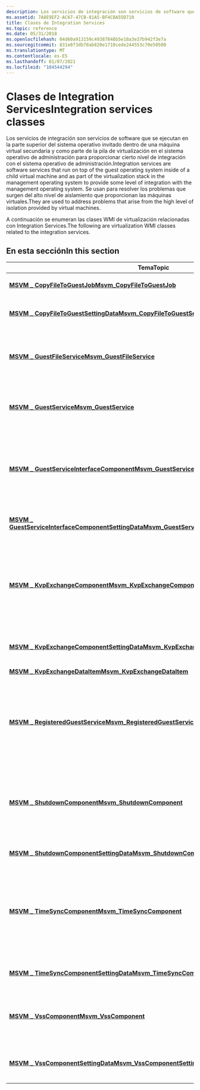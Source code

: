 ```yaml
---
description: Los servicios de integración son servicios de software que se ejecutan en la parte superior del sistema operativo invitado dentro de una máquina virtual secundaria y como parte de la pila de virtualización en el sistema operativo de administración para proporcionar cierto nivel de integración con el sistema operativo de administración.
ms.assetid: 7A8E9EF2-AC67-47CB-81A5-BF4C8A55D710
title: Clases de Integration Services
ms.topic: reference
ms.date: 05/31/2018
ms.openlocfilehash: 04d60a913159c49387848b5e18a3e37b942f3e7a
ms.sourcegitcommit: 831e8f3db78ab820e1710cede244553c70e50500
ms.translationtype: MT
ms.contentlocale: es-ES
ms.lasthandoff: 01/07/2021
ms.locfileid: "104544294"
---
```

# <a name="integration-services-classes"></a><span data-ttu-id="8accf-103">Clases de Integration Services</span><span class="sxs-lookup"><span data-stu-id="8accf-103">Integration services classes</span></span>

<span data-ttu-id="8accf-104">Los servicios de integración son servicios de software que se ejecutan en la parte superior del sistema operativo invitado dentro de una máquina virtual secundaria y como parte de la pila de virtualización en el sistema operativo de administración para proporcionar cierto nivel de integración con el sistema operativo de administración.</span><span class="sxs-lookup"><span data-stu-id="8accf-104">Integration services are software services that run on top of the guest operating system inside of a child virtual machine and as part of the virtualization stack in the management operating system to provide some level of integration with the management operating system.</span></span> <span data-ttu-id="8accf-105">Se usan para resolver los problemas que surgen del alto nivel de aislamiento que proporcionan las máquinas virtuales.</span><span class="sxs-lookup"><span data-stu-id="8accf-105">They are used to address problems that arise from the high level of isolation provided by virtual machines.</span></span>

<span data-ttu-id="8accf-106">A continuación se enumeran las clases WMI de virtualización relacionadas con Integration Services.</span><span class="sxs-lookup"><span data-stu-id="8accf-106">The following are virtualization WMI classes related to the integration services.</span></span>

## <a name="in-this-section"></a><span data-ttu-id="8accf-107">En esta sección</span><span class="sxs-lookup"><span data-stu-id="8accf-107">In this section</span></span>



| <span data-ttu-id="8accf-108">Tema</span><span class="sxs-lookup"><span data-stu-id="8accf-108">Topic</span></span>                                                                                                                | <span data-ttu-id="8accf-109">Descripción</span><span class="sxs-lookup"><span data-stu-id="8accf-109">Description</span></span>                                                                                                                                                                                                                                                           |
|----------------------------------------------------------------------------------------------------------------------|-----------------------------------------------------------------------------------------------------------------------------------------------------------------------------------------------------------------------------------------------------------------------|
| [<span data-ttu-id="8accf-110">**MSVM \_ CopyFileToGuestJob**</span><span class="sxs-lookup"><span data-stu-id="8accf-110">**Msvm\_CopyFileToGuestJob**</span></span>](msvm-copyfiletoguestjob.md)<br/>                                               | <span data-ttu-id="8accf-111">Representa un trabajo de operación del servicio de archivos invitados.</span><span class="sxs-lookup"><span data-stu-id="8accf-111">Represents a guest file service operation job.</span></span> <br/>                                                                                                                                                                                                            |
| [<span data-ttu-id="8accf-112">**MSVM \_ CopyFileToGuestSettingData**</span><span class="sxs-lookup"><span data-stu-id="8accf-112">**Msvm\_CopyFileToGuestSettingData**</span></span>](msvm-copyfiletoguestsettingdata.md)<br/>                               | <span data-ttu-id="8accf-113">Representa los parámetros para copiar un archivo del host en el invitado.</span><span class="sxs-lookup"><span data-stu-id="8accf-113">Represents the parameters for copying a file from the host into the guest.</span></span> <br/>                                                                                                                                                                                |
| [<span data-ttu-id="8accf-114">**MSVM \_ GuestFileService**</span><span class="sxs-lookup"><span data-stu-id="8accf-114">**Msvm\_GuestFileService**</span></span>](msvm-guestfileservice.md)<br/>                                                   | <span data-ttu-id="8accf-115">[**MSVM \_ GuestFileService**](msvm-guestfileservice.md) contiene un método que se puede usar para copiar un archivo en una máquina virtual desde el host de Hyper-V.</span><span class="sxs-lookup"><span data-stu-id="8accf-115">[**Msvm\_GuestFileService**](msvm-guestfileservice.md) contains a method that can be used to copy a file to a virtual machine from the Hyper-V host.</span></span> <br/>                                                                                                     |
| [<span data-ttu-id="8accf-116">**MSVM \_ GuestService**</span><span class="sxs-lookup"><span data-stu-id="8accf-116">**Msvm\_GuestService**</span></span>](msvm-guestservice.md)<br/>                                                           | <span data-ttu-id="8accf-117">[**MSVM \_ GuestService**](msvm-guestservice.md) es la clase base abstracta para los servicios del invitado a los que se puede tener acceso desde el host.</span><span class="sxs-lookup"><span data-stu-id="8accf-117">[**Msvm\_GuestService**](msvm-guestservice.md) is the abstract base class for services in the guest that can be accessed from the host.</span></span> <br/>                                                                                                                  |
| [<span data-ttu-id="8accf-118">**MSVM \_ GuestServiceInterfaceComponent**</span><span class="sxs-lookup"><span data-stu-id="8accf-118">**Msvm\_GuestServiceInterfaceComponent**</span></span>](msvm-guestserviceinterfacecomponent.md)<br/>                       | <span data-ttu-id="8accf-119">Representa el estado del componente de la interfaz de servicio invitado, que proporciona un mecanismo para interactuar con la máquina virtual desde las interfaces de administración en el sistema host.</span><span class="sxs-lookup"><span data-stu-id="8accf-119">Represents the state of the guest service interface component, which provides a mechanism to interact with the virtual machine from the management interfaces on the host system.</span></span> <br/>                                                                         |
| [<span data-ttu-id="8accf-120">**MSVM \_ GuestServiceInterfaceComponentSettingData**</span><span class="sxs-lookup"><span data-stu-id="8accf-120">**Msvm\_GuestServiceInterfaceComponentSettingData**</span></span>](msvm-guestserviceinterfacecomponentsettingdata.md)<br/> | <span data-ttu-id="8accf-121">Representa el estado configurado del componente de la interfaz de servicio de invitado.</span><span class="sxs-lookup"><span data-stu-id="8accf-121">Represents the configured state of the guest service interface component.</span></span> <br/>                                                                                                                                                                                 |
| [<span data-ttu-id="8accf-122">**MSVM \_ KvpExchangeComponent**</span><span class="sxs-lookup"><span data-stu-id="8accf-122">**Msvm\_KvpExchangeComponent**</span></span>](msvm-kvpexchangecomponent.md)<br/>                                           | <span data-ttu-id="8accf-123">Representa el estado del servicio de intercambio de pares clave-valor, que proporciona un mecanismo para intercambiar datos entre la máquina virtual y el sistema operativo que se ejecuta en el sistema operativo de administración.</span><span class="sxs-lookup"><span data-stu-id="8accf-123">Represents the state of the key/value pair exchange service, which provides a mechanism to exchange data between the virtual machine and the operating system running on the management operating system.</span></span><br/>                                                  |
| [<span data-ttu-id="8accf-124">**MSVM \_ KvpExchangeComponentSettingData**</span><span class="sxs-lookup"><span data-stu-id="8accf-124">**Msvm\_KvpExchangeComponentSettingData**</span></span>](msvm-kvpexchangecomponentsettingdata.md)<br/>                     | <span data-ttu-id="8accf-125">Representa el estado configurado del servicio de intercambio de pares clave-valor.</span><span class="sxs-lookup"><span data-stu-id="8accf-125">Represents the configured state of the key/value pair exchange service.</span></span><br/>                                                                                                                                                                                    |
| [<span data-ttu-id="8accf-126">**MSVM \_ KvpExchangeDataItem**</span><span class="sxs-lookup"><span data-stu-id="8accf-126">**Msvm\_KvpExchangeDataItem**</span></span>](msvm-kvpexchangedataitem.md)<br/>                                             | <span data-ttu-id="8accf-127">Representa un par clave-valor.</span><span class="sxs-lookup"><span data-stu-id="8accf-127">Represents a key/value pair.</span></span><br/>                                                                                                                                                                                                                               |
| [<span data-ttu-id="8accf-128">**MSVM \_ RegisteredGuestService**</span><span class="sxs-lookup"><span data-stu-id="8accf-128">**Msvm\_RegisteredGuestService**</span></span>](msvm-registeredguestservice.md)<br/>                                       | <span data-ttu-id="8accf-129">Representa una asociación entre una instancia de [**MSVM \_ GuestServiceInterfaceComponent**](msvm-guestserviceinterfacecomponent.md) y una instancia de [**MSVM \_ GuestService**](msvm-guestservice.md), que representa un servicio que se ejecuta en el invitado.</span><span class="sxs-lookup"><span data-stu-id="8accf-129">Represents an association between an instance of [**Msvm\_GuestServiceInterfaceComponent**](msvm-guestserviceinterfacecomponent.md) and an instance of [**Msvm\_GuestService**](msvm-guestservice.md), which represents a service running in the guest.</span></span> <br/> |
| [<span data-ttu-id="8accf-130">**MSVM \_ ShutdownComponent**</span><span class="sxs-lookup"><span data-stu-id="8accf-130">**Msvm\_ShutdownComponent**</span></span>](msvm-shutdowncomponent.md)<br/>                                                 | <span data-ttu-id="8accf-131">Representa el estado del servicio de cierre, que proporciona un mecanismo para apagar el sistema operativo de la máquina virtual desde las interfaces de administración en el sistema host.</span><span class="sxs-lookup"><span data-stu-id="8accf-131">Represents the state of the shutdown service, which provides a mechanism to shut down the operating system of the virtual machine from the management interfaces on the host system.</span></span><br/>                                                                       |
| [<span data-ttu-id="8accf-132">**MSVM \_ ShutdownComponentSettingData**</span><span class="sxs-lookup"><span data-stu-id="8accf-132">**Msvm\_ShutdownComponentSettingData**</span></span>](msvm-shutdowncomponentsettingdata.md)<br/>                           | <span data-ttu-id="8accf-133">Representa el estado configurado del servicio de cierre.</span><span class="sxs-lookup"><span data-stu-id="8accf-133">Represents the configured state of the shutdown service.</span></span><br/>                                                                                                                                                                                                   |
| [<span data-ttu-id="8accf-134">**MSVM \_ TimeSyncComponent**</span><span class="sxs-lookup"><span data-stu-id="8accf-134">**Msvm\_TimeSyncComponent**</span></span>](msvm-timesynccomponent.md)<br/>                                                 | <span data-ttu-id="8accf-135">Representa el estado del servicio de sincronización de hora, que es responsable de sincronizar la hora del sistema de una máquina virtual con la hora del sistema del sistema operativo que se ejecuta en el sistema operativo de administración.</span><span class="sxs-lookup"><span data-stu-id="8accf-135">Represents the state of the time synchronization service, which is responsible for synchronizing the system time of a virtual machine with the system time of the operating system running in the management operating system.</span></span><br/>                             |
| [<span data-ttu-id="8accf-136">**MSVM \_ TimeSyncComponentSettingData**</span><span class="sxs-lookup"><span data-stu-id="8accf-136">**Msvm\_TimeSyncComponentSettingData**</span></span>](msvm-timesynccomponentsettingdata.md)<br/>                           | <span data-ttu-id="8accf-137">Representa el estado configurado del servicio de sincronización de hora.</span><span class="sxs-lookup"><span data-stu-id="8accf-137">Represents the configured state of the time synchronization service.</span></span><br/>                                                                                                                                                                                       |
| [<span data-ttu-id="8accf-138">**MSVM \_ VssComponent**</span><span class="sxs-lookup"><span data-stu-id="8accf-138">**Msvm\_VssComponent**</span></span>](msvm-vsscomponent.md)<br/>                                                           | <span data-ttu-id="8accf-139">Representa el estado del servicio Servicio de instantáneas de volumen (VSS), que implementa el solicitante de VSS en el sistema operativo invitado.</span><span class="sxs-lookup"><span data-stu-id="8accf-139">Represents the state of the Volume Shadow Copy Service (VSS) service, which implements the VSS Requester in the guest operating system.</span></span><br/>                                                                                                                    |
| [<span data-ttu-id="8accf-140">**MSVM \_ VssComponentSettingData**</span><span class="sxs-lookup"><span data-stu-id="8accf-140">**Msvm\_VssComponentSettingData**</span></span>](msvm-vsscomponentsettingdata.md)<br/>                                     | <span data-ttu-id="8accf-141">Representa el estado configurado del servicio Servicio de instantáneas de volumen (VSS).</span><span class="sxs-lookup"><span data-stu-id="8accf-141">Represents the configured state of the Volume Shadow Copy Service (VSS) service.</span></span><br/>                                                                                                                                                                           |



 

 

 




